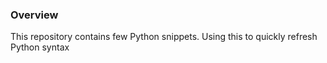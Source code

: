 ### Overview
This repository contains few Python snippets.
Using this to quickly refresh Python syntax
